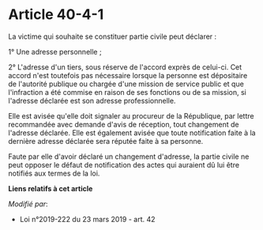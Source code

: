 # Article 40-4-1

La victime qui souhaite se constituer partie civile peut déclarer :

1° Une adresse personnelle ;

2° L'adresse d'un tiers, sous réserve de l'accord exprès de celui-ci. Cet accord n'est toutefois pas nécessaire lorsque la
personne est dépositaire de l'autorité publique ou chargée d'une mission de service public et que l'infraction a été commise
en raison de ses fonctions ou de sa mission, si l'adresse déclarée est son adresse professionnelle.

Elle est avisée qu'elle doit signaler au procureur de la République, par lettre recommandée avec demande d'avis de réception,
tout changement de l'adresse déclarée. Elle est également avisée que toute notification faite à la dernière adresse déclarée
sera réputée faite à sa personne.

Faute par elle d'avoir déclaré un changement d'adresse, la partie civile ne peut opposer le défaut de notification des actes
qui auraient dû lui être notifiés aux termes de la loi.

**Liens relatifs à cet article**

_Modifié par_:

  - Loi n°2019-222 du 23 mars 2019 - art. 42
